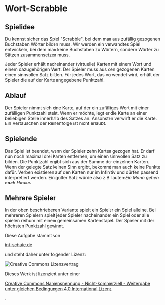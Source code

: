 # Wort-Scrabble

## Spielidee

Du kennst sicher das Spiel "Scrabble", bei dem man aus zufällig gezogenen Buchstaben Wörter bilden muss. Wir werden ein verwandtes Spiel entwickeln, bei dem man keine Buchstaben zu Wörtern, sondern Wörter zu Sätzen zusammensetzen muss.

Jeder Spieler erhält nacheinander \(virtuelle\) Karten mit einem Wort und einem dazugehörigen Wert. Der Spieler muss aus den gezogenen Karten einen sinnvollen Satz bilden. Für jedes Wort, das verwendet wird, erhält der Spieler die auf der Karte angegebene Punktzahl.

## Ablauf

Der Spieler nimmt sich eine Karte, auf der ein zufälliges Wort mit einer zufälligen Punktzahl steht. Wenn er möchte, legt er die Karte an einer beliebigen Stelle innerhalb des Satzes an. Ansonsten verwirft er die Karte. Ein Vertauschen der Reihenfolge ist nicht erlaubt.

## Spielende

Das Spiel ist beendet, wenn der Spieler zehn Karten gezogen hat. Er darf nun noch maximal drei Karten entfernen, um einen sinnvollen Satz zu bilden. Die Punktzahl ergibt sich aus der Summe der einzelnen Karten. Wenn der gelegte Satz keinen Sinn ergibt, bekommt man auch keine Punkte dafür. Verben existieren auf den Karten nur im Infinitiv und dürfen passend interpretiert werden. Ein gülter Satz würde also z.B. lauten:_Ein Mann gehen nach Hause_.

## Mehrere Spieler

In der oben beschriebenen Variante spielt ein Spieler ein Spiel alleine. Bei mehreren Spielern spielt jeder Spieler nacheinander ein Spiel oder alle spielen reihum mit einem gemeinsamen Kartenstapel. Der Spieler mit der höchsten Punktzahl gewinnt.

Diese Aufgabe stammt von 

[inf-schule.de](https://github.com/budumlu/Informatik-Q1/tree/54b69ff3ede27c2f3a46e62c9db6ea1d42e48439/www.inf-schule.de)

 und steht daher unter folgender Lizenz: 

![Creative Commons Lizenzvertrag](https://i.creativecommons.org/l/by-nc-sa/4.0/88x31.png)

  
Dieses Werk ist lizenziert unter einer 

[Creative Commons Namensnennung - Nicht-kommerziell - Weitergabe unter gleichen Bedingungen 4.0 International Lizenz](http://creativecommons.org/licenses/by-nc-sa/4.0/)

.

